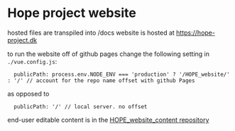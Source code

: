 # Hope project website

hosted files are transpiled into /docs
website is hosted at https://hope-project.dk

to run the website off of github pages change the following setting in `./vue.config.js`:

```
  publicPath: process.env.NODE_ENV === 'production' ? '/HOPE_website/' : '/' // account for the repo name offset with github Pages
```

as opposed to 

```
  publicPath: '/' // local server. no offset
```

end-user editable content is in the [HOPE_website_content repository](https://github.com/centre-for-humanities-computing/HOPE_website_content)
